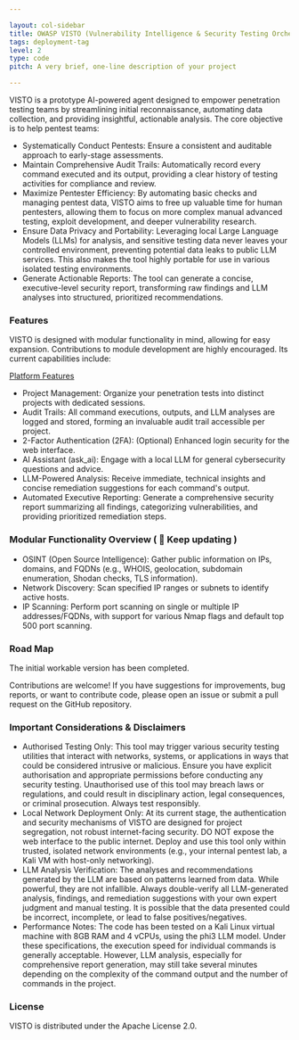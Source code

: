 ```yaml
---

layout: col-sidebar
title: OWASP VISTO (Vulnerability Intelligence & Security Testing Orchestrator)
tags: deployment-tag
level: 2
type: code
pitch: A very brief, one-line description of your project

---
```


VISTO is a prototype AI-powered agent designed to empower penetration testing teams by streamlining initial reconnaissance, automating data collection, and providing insightful, actionable analysis. The core objective is to help pentest teams:

* Systematically Conduct Pentests: Ensure a consistent and auditable approach to early-stage assessments.
* Maintain Comprehensive Audit Trails: Automatically record every command executed and its output, providing a clear history of testing activities for compliance and review.
* Maximize Pentester Efficiency: By automating basic checks and managing pentest data, VISTO aims to free up valuable time for human pentesters, allowing them to focus on more complex manual advanced testing, exploit development, and deeper vulnerability research.
* Ensure Data Privacy and Portability: Leveraging local Large Language Models (LLMs) for analysis, and sensitive testing data never leaves your controlled environment, preventing potential data leaks to public LLM services. This also makes the tool highly portable for use in various isolated testing environments.
* Generate Actionable Reports: The tool can generate a concise, executive-level security report, transforming raw findings and LLM analyses into structured, prioritized recommendations.

### Features
VISTO is designed with modular functionality in mind, allowing for easy expansion. Contributions to module development are highly encouraged. Its current capabilities include:

<ins>Platform Features</ins>

* Project Management: Organize your penetration tests into distinct projects with dedicated sessions.
* Audit Trails: All command executions, outputs, and LLM analyses are logged and stored, forming an invaluable audit trail accessible per project.
* 2-Factor Authentication (2FA): (Optional) Enhanced login security for the web interface.
* AI Assistant (ask_ai): Engage with a local LLM for general cybersecurity questions and advice.
* LLM-Powered Analysis: Receive immediate, technical insights and concise remediation suggestions for each command's output.
* Automated Executive Reporting: Generate a comprehensive security report summarizing all findings, categorizing vulnerabilities, and providing prioritized remediation steps.

### Modular Functionality Overview ( 👷 Keep updating )

* OSINT (Open Source Intelligence): Gather public information on IPs, domains, and FQDNs (e.g., WHOIS, geolocation, subdomain enumeration, Shodan checks, TLS information).
* Network Discovery: Scan specified IP ranges or subnets to identify active hosts.
* IP Scanning: Perform port scanning on single or multiple IP addresses/FQDNs, with support for various Nmap flags and default top 500 port scanning.

### Road Map
The initial workable version has been completed.

Contributions are welcome! If you have suggestions for improvements, bug reports, or want to contribute code, please open an issue or submit a pull request on the GitHub repository.

### Important Considerations & Disclaimers

* Authorised Testing Only: This tool may trigger various security testing utilities that interact with networks, systems, or applications in ways that could be considered intrusive or malicious. Ensure you have explicit authorisation and appropriate permissions before conducting any security testing. 
Unauthorised use of this tool may breach laws or regulations, and could result in disciplinary action, legal consequences, or criminal prosecution. 
Always test responsibly.
* Local Network Deployment Only: At its current stage, the authentication and security mechanisms of VISTO are designed for project segregation, not robust internet-facing security. DO NOT expose the web interface to the public internet. Deploy and use this tool only within trusted, isolated network environments (e.g., your internal pentest lab, a Kali VM with host-only networking).
* LLM Analysis Verification: The analyses and recommendations generated by the LLM are based on patterns learned from data. While powerful, they are not infallible. Always double-verify all LLM-generated analysis, findings, and remediation suggestions with your own expert judgment and manual testing. It is possible that the data presented could be incorrect, incomplete, or lead to false positives/negatives.
* Performance Notes: The code has been tested on a Kali Linux virtual machine with 8GB RAM and 4 vCPUs, using the phi3 LLM model. Under these specifications, the execution speed for individual commands is generally acceptable. However, LLM analysis, especially for comprehensive report generation, may still take several minutes depending on the complexity of the command output and the number of commands in the project.

### License

VISTO is distributed under the Apache License 2.0.


